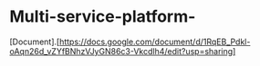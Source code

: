 # Multi-service-platform-
[Document].[https://docs.google.com/document/d/1RqEB_Pdkl-oAqn26d_vZYfBNhzVJyGN86c3-Vkcdlh4/edit?usp=sharing]
